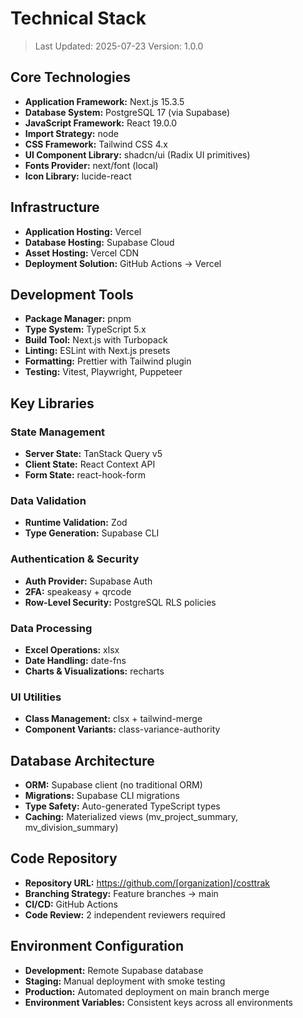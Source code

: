 # Technical Stack

> Last Updated: 2025-07-23
> Version: 1.0.0

## Core Technologies

- **Application Framework:** Next.js 15.3.5
- **Database System:** PostgreSQL 17 (via Supabase)
- **JavaScript Framework:** React 19.0.0
- **Import Strategy:** node
- **CSS Framework:** Tailwind CSS 4.x
- **UI Component Library:** shadcn/ui (Radix UI primitives)
- **Fonts Provider:** next/font (local)
- **Icon Library:** lucide-react

## Infrastructure

- **Application Hosting:** Vercel
- **Database Hosting:** Supabase Cloud
- **Asset Hosting:** Vercel CDN
- **Deployment Solution:** GitHub Actions → Vercel

## Development Tools

- **Package Manager:** pnpm
- **Type System:** TypeScript 5.x
- **Build Tool:** Next.js with Turbopack
- **Linting:** ESLint with Next.js presets
- **Formatting:** Prettier with Tailwind plugin
- **Testing:** Vitest, Playwright, Puppeteer

## Key Libraries

### State Management
- **Server State:** TanStack Query v5
- **Client State:** React Context API
- **Form State:** react-hook-form

### Data Validation
- **Runtime Validation:** Zod
- **Type Generation:** Supabase CLI

### Authentication & Security
- **Auth Provider:** Supabase Auth
- **2FA:** speakeasy + qrcode
- **Row-Level Security:** PostgreSQL RLS policies

### Data Processing
- **Excel Operations:** xlsx
- **Date Handling:** date-fns
- **Charts & Visualizations:** recharts

### UI Utilities
- **Class Management:** clsx + tailwind-merge
- **Component Variants:** class-variance-authority

## Database Architecture

- **ORM:** Supabase client (no traditional ORM)
- **Migrations:** Supabase CLI migrations
- **Type Safety:** Auto-generated TypeScript types
- **Caching:** Materialized views (mv_project_summary, mv_division_summary)

## Code Repository

- **Repository URL:** https://github.com/[organization]/costtrak
- **Branching Strategy:** Feature branches → main
- **CI/CD:** GitHub Actions
- **Code Review:** 2 independent reviewers required

## Environment Configuration

- **Development:** Remote Supabase database
- **Staging:** Manual deployment with smoke testing
- **Production:** Automated deployment on main branch merge
- **Environment Variables:** Consistent keys across all environments